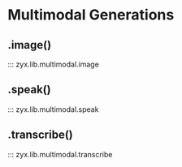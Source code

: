 # Multimodal Generations

## .image()

::: zyx.lib.multimodal.image

## .speak()

::: zyx.lib.multimodal.speak

## .transcribe()

::: zyx.lib.multimodal.transcribe
